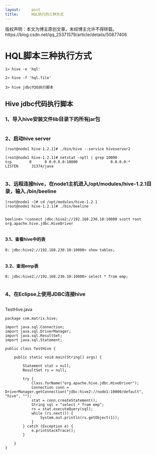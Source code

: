 ```yaml
---
layout:     post
title:      HQL执行的三种方式
---
```

<div id="article_content" class="article_content clearfix csdn-tracking-statistics" data-pid="blog" data-mod="popu_307" data-dsm="post">
								<div class="article-copyright">
					版权声明：本文为博主原创文章，未经博主允许不得转载。					https://blog.csdn.net/qq_25371579/article/details/50877406				</div>
								            <div id="content_views" class="markdown_views prism-atom-one-dark">
							<!-- flowchart 箭头图标 勿删 -->
							<svg xmlns="http://www.w3.org/2000/svg" style="display: none;"><path stroke-linecap="round" d="M5,0 0,2.5 5,5z" id="raphael-marker-block" style="-webkit-tap-highlight-color: rgba(0, 0, 0, 0);"></path></svg>
							<h1 id="hql脚本三种执行方式">HQL脚本三种执行方式</h1>

<pre><code>1&gt; hive -e 'hql'

2&gt; hive -f 'hql.file'

3&gt; hive jdbc代码执行脚本
</code></pre>



<h2 id="hive-jdbc代码执行脚本">Hive jdbc代码执行脚本</h2>



<h3 id="1导入hive安装文件lib目录下的所有jar包">1、导入hive安装文件lib目录下的所有jar包</h3>

<p><img src="http://7xqkk1.com1.z0.glb.clouddn.com/16-3-13/48152864.jpg" alt="" title=""></p>



<h3 id="2启动hive-server">2、启动hive server</h3>

<pre><code>[root@node1 hive-1.2.1]# ./bin/hive --service hiveserver2

[root@node1 hive-1.2.1]# netstat -nptl | grep 10000
tcp        0      0 0.0.0.0:10000               0.0.0.0:*                   LISTEN      31374/java 
</code></pre>

<p><img src="http://7xqkk1.com1.z0.glb.clouddn.com/16-3-13/26782478.jpg" alt="" title=""></p>



<h3 id="3远程连接hive在node1主机进入optmoduleshive-121目录输入binbeeline">3、远程连接hive，在node1主机进入/opt/modules/hive-1.2.1目录，输入./bin/beeline</h3>

<pre><code>[root@node1 ~]# cd /opt/modules/hive-1.2.1
[root@node1 hive-1.2.1]# ./bin/beeline
</code></pre>

<p><img src="http://7xqkk1.com1.z0.glb.clouddn.com/16-3-13/35940997.jpg" alt="" title=""></p>

<pre><code>beeline&gt; !connect jdbc:hive2://192.168.230.10:10000 scott root org.apache.hive.jdbc.HiveDriver
</code></pre>

<p><img src="http://7xqkk1.com1.z0.glb.clouddn.com/16-3-13/37155853.jpg" alt="" title=""></p>



<h4 id="31查看hive中的表">3.1、查看hive中的表</h4>

<pre><code>0: jdbc:hive2://192.168.230.10:10000&gt; show tables;
</code></pre>

<p><img src="http://7xqkk1.com1.z0.glb.clouddn.com/16-3-13/61115028.jpg" alt="" title=""></p>



<h4 id="32查询emp表">3.2、查询emp表</h4>

<pre><code>0: jdbc:hive2://192.168.230.10:10000&gt; select * from emp;
</code></pre>

<p><img src="http://7xqkk1.com1.z0.glb.clouddn.com/16-3-13/45384890.jpg" alt="" title=""></p>



<h3 id="4在eclipse上使用jdbc连接hive">4、在Eclipse上使用JDBC连接hive</h3>

<p><img src="http://7xqkk1.com1.z0.glb.clouddn.com/16-3-13/48330744.jpg" alt="" title=""></p>

<p>TestHive.java</p>

<pre><code>package com.matrix.hive;

import java.sql.Connection;
import java.sql.DriverManager;
import java.sql.ResultSet;
import java.sql.Statement;

public class TestHive {

    public static void main(String[] args) {

        Statement stat = null;
        ResultSet rs = null;

        try {
            Class.forName("org.apache.hive.jdbc.HiveDriver");
            Connection conn = DriverManager.getConnection("jdbc:hive2://node1:10000/default", "hive", "");
            stat = conn.createStatement();
            String sql = "select * from emp";
            rs = stat.executeQuery(sql);
            while (rs.next()) {
                System.out.println(rs.getObject(1));
            }
        } catch (Exception e) {
            e.printStackTrace();
        }

    }
}
</code></pre>

<p><img src="http://7xqkk1.com1.z0.glb.clouddn.com/16-3-13/24006779.jpg" alt="" title=""></p>            </div>
						<link href="https://csdnimg.cn/release/phoenix/mdeditor/markdown_views-9e5741c4b9.css" rel="stylesheet">
                </div>